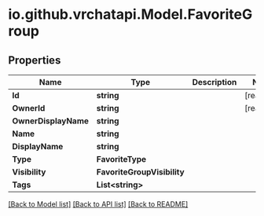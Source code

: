 
# io.github.vrchatapi.Model.FavoriteGroup

## Properties

Name | Type | Description | Notes
------------ | ------------- | ------------- | -------------
**Id** | **string** |  | [readonly] 
**OwnerId** | **string** |  | [readonly] 
**OwnerDisplayName** | **string** |  | 
**Name** | **string** |  | 
**DisplayName** | **string** |  | 
**Type** | **FavoriteType** |  | 
**Visibility** | **FavoriteGroupVisibility** |  | 
**Tags** | **List&lt;string&gt;** |  | 

[[Back to Model list]](../README.md#documentation-for-models)
[[Back to API list]](../README.md#documentation-for-api-endpoints)
[[Back to README]](../README.md)

